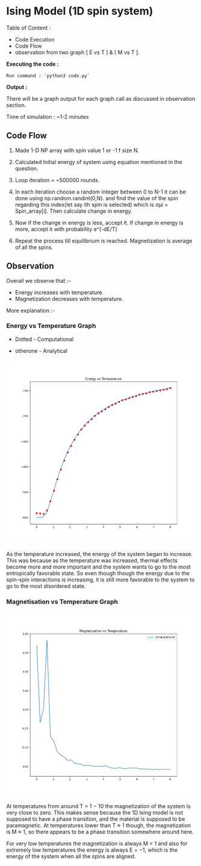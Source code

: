 # Ising Model (1D spin system)

Table of Content :

* Code Execution
* Code Flow
* observation from two graph [ E vs T ] & [ M vs T ].



**Executing the code :**

    Run command : `python3 code.py`

**Output :**

There will be a graph output for each graph call as discussed in observation section.

Time of simulation : ~1-2 minutes

## Code Flow

1. Made 1-D NP array with spin value 1 or -1 f size N.

2. Calculated Initial energy of system using equation mentioned in the question.

3. Loop iteration = ~500000 rounds.

4. In each iteration choose a random integer between 0 to N-1 it can be done using np.random.randint(0,N). and find the value of the spin regarding this index(let say ith spin is selected) which is σμi = Spin_array[i]. Then calculate change in energy.

5. Now if the change in energy is less, accept it. If change in energy is more, accept it with probability e^(-dE/T)


6. Repeat the process till equilibrium is reached. Magnetization is average of all the spins.


## Observation 

Overall we observe that :-

* Energy increases with temperature.
* Magnetization decreases with temperature.

More explanation :-

### Energy vs Temperature Graph

* Dotted - Computational

* otherone - Analytical

![Energy vs Temperature](./E-T.png)

As the temperature increased, the energy of the system began to increase. This was because as the temperature was increased, thermal effects become more and more important and the system wants to go to the most 
entropically favorable state. So even though though the energy due to the spin-spin interactions is increasing, it is still more favorable to the system to go to the most disordered state.

### Magnetisation vs Temperature Graph

![Magnetisation vs Temperature](./M-T.png)

At temperatures from around T = 1 − 10 the magnetization of the system is very close to zero. This makes sense because the 1D Ising model is not supposed to have a phase transition, and the material is supposed to be paramagnetic. At temperatures lower than T ≈ 1 though, the magnetization is M ≈ 1, so there appears to be a phase transition somewhere around
here.

For very low temperatures the magnetization is always M = 1 and also for extremely low temperatures the energy is always E = −1, which is the energy of the system when all the spins are aligned.